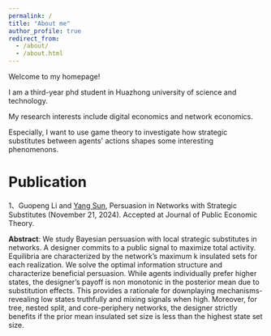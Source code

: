 ```yaml
---
permalink: /
title: "About me"
author_profile: true
redirect_from: 
  - /about/
  - /about.html
---
```

Welcome to my homepage!

I am a third-year phd student in Huazhong university of science and technology.

My research interests include digital economics and network economics.

Especially, I want to use game theory to investigate how strategic substitutes between agents' actions shapes some interesting phenomenons.


# Publication

1、Guopeng Li and [Yang Sun](https://ecosunyang.weebly.com/), Persuasion in Networks with Strategic Substitutes (November 21, 2024). Accepted at Journal of Public Economic Theory.

**Abstract**: We study Bayesian persuasion with local strategic substitutes in networks. A designer commits to a public signal to maximize total activity. Equilibria are characterized by the network’s maximum k insulated sets for each realization. We solve the optimal information structure and characterize beneficial persuasion. While agents individually prefer higher states, the designer’s payoff is non monotonic in the posterior mean due to substitution effects. This provides a rationale for downplaying mechanisms-revealing low states truthfully and mixing signals when high. Moreover, for tree, nested split, and core-periphery networks, the designer strictly benefits if the prior mean insulated set size is less than the highest state set size.
